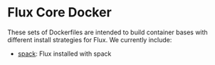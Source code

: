 # Flux Core Docker

These sets of Dockerfiles are intended to build container bases with different
install strategies for Flux. We currently include:

 - [spack](spack): Flux installed with spack
